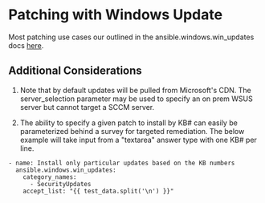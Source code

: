 # Patching with Windows Update
Most patching use cases our outlined in the ansible.windows.win_updates docs [here](https://docs.ansible.com/ansible/latest/collections/ansible/windows/win_updates_module.html).

## Additional Considerations
1) Note that by default updates will be pulled from Microsoft's CDN. The server_selection parameter may be used to specify an on prem WSUS server but cannot target a SCCM server.

2) The ability to specify a given patch to install by KB# can easily be parameterized behind a survey for targeted remediation. The below example will take input from a "textarea" answer type with one KB# per line.
```ansible
- name: Install only particular updates based on the KB numbers
  ansible.windows.win_updates:
    category_names:
      - SecurityUpdates
    accept_list: "{{ test_data.split('\n') }}"
```

